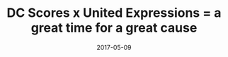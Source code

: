 ---
title: DC Scores x United Expressions = a great time for a great cause
date: 2017-05-09
link: "http://bit.ly/GMWandSCORES"
source: WJLA ABC-7
---
